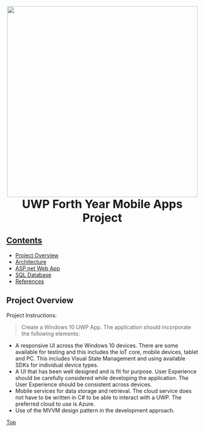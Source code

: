 
<p align="center">
<img src="https://upload.wikimedia.org/wikipedia/commons/thumb/0/05/Windows_10_Logo.svg/2000px-Windows_10_Logo.svg.png" width="500" height=""><br />  
<b style="font-size: 30px">UWP Forth Year Mobile Apps Project</b></p>  

## [Contents](#contents)      
* [Project Overview](#overview)         
* [Architecture](#architecture)             
* [ASP.net Web App](#Webapp)    
* [SQL Database](#database)    
* [References](#References)    


## Project Overview<a name = "overview"></a>   
Project Instructions:
>Create a Windows 10 UWP App. The application should incorporate the following elements:
* A responsive UI across the Windows 10 devices. There are some available for testing and
this includes the IoT core, mobile devices, tablet and PC. This includes Visual State
Management and using available SDKs for individual device types.
* A UI that has been well designed and is fit for purpose. User Experience should be carefully
considered while developing the application. The User Experience should be consistent
across devices.
* Mobile services for data storage and retrieval. The cloud service does not have to be written
in C# to be able to interact with a UWP. The preferred cloud to use is Azure.
* Use of the MVVM design pattern in the development approach.  

[Top](#contents)  

